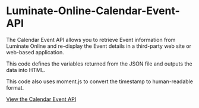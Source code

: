 # Luminate-Online-Calendar-Event-API

The Calendar Event API allows you to retrieve Event information from Luminate Online and re-display the Event details in a third-party web site or web-based application. 

This code defines the variables returned from the JSON file and outputs the data into HTML. 

This code also uses moment.js to convert the timestamp to human-readable format. 

<a href="http://open.convio.com/api/apidoc/reference/apis/OrgEventAPI.html" target="_blank">View the  Calendar Event API</a>
